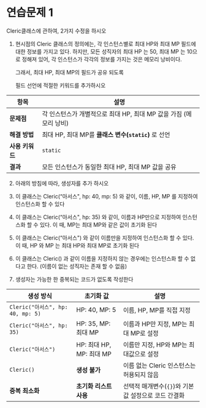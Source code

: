 # 연습문제 1

Cleric클래스에 관하여, 2가지 수정을 하시오

1. 현시점의 Cleric 클래스의 정의에는, 각 인스턴스별로 최대 HP와 최대 MP 필드에 대한 정보를 가지고 있다. 하지만, 모든 성직자의 최대 HP 는 50, 최대 MP 는 10으로 정해져 있어, 각 인스턴스가 각각의 정보를 가지는 것은 메모리 낭비이다.

   그래서, 최대 HP, 최대 MP의 필드가 공유 되도록

   필드 선언에 적절한 키워드를 추가하시오


| **항목** | **설명** |
| --- | --- |
| **문제점** | 각 인스턴스가 개별적으로 최대 HP, 최대 MP 값을 가짐 (메모리 낭비) |
| **해결 방법** | 최대 HP, 최대 MP를 **클래스 변수(`static`)** 로 선언 |
| **사용 키워드** | `static` |
| **결과** | 모든 인스턴스가 동일한 최대 HP, 최대 MP 값을 공유 |

2. 아래의 방침에 따라, 생성자를 추가 하시오

1. 이 클래스는 Cleric(“아서스", hp: 40, mp: 5) 와 같이, 이름, HP, MP 를 지정하여 인스턴스화 할 수 있다
2. 이 클래스는 Cleric(“아서스", hp: 35) 와 같이, 이름과 HP만으로 지정하여 인스턴스화 할 수 있다. 이 때, MP는 최대 MP와 같은 값이 초기화 된다
3. 이 클래스는 Cleric(“아서스") 와 같이 이름만을 지정하여 인스턴스화 할 수 있다. 이 때, HP 와 MP 는 최대 HP와 최대 MP로 초기화 된다
4. 이 클래스는 Cleric() 과 같이 이름을 지정하지 않는 경우에는 인스턴스화 할 수 없다고 한다. (이름이 없는 성직자는 존재 할 수 없음)
5. 생성자는 가능한 한 중복되는 코드가 없도록 작성한다

| **생성 방식** | **초기화 값** | **설명** |
| --- | --- | --- |
| `Cleric("아서스", hp: 40, mp: 5)` | HP: 40, MP: 5 | 이름, HP, MP를 직접 지정 |
| `Cleric("아서스", hp: 35)` | HP: 35, MP: 최대 MP | 이름과 HP만 지정, MP는 최대 MP로 설정 |
| `Cleric("아서스")` | HP: 최대 HP, MP: 최대 MP | 이름만 지정, HP와 MP는 최대값으로 설정 |
| `Cleric()` | **생성 불가** | 이름 없는 Cleric 인스턴스는 허용되지 않음 |
| **중복 최소화** | **초기화 리스트 사용** | 선택적 매개변수(`{}`)와 기본값 설정으로 코드 간결화 |